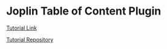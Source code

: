 # Joplin Table of Content Plugin

[Tutorial Link](https://joplinapp.org/help/api/tutorials/toc_plugin)

[Tutorial Repository](https://github.com/laurent22/joplin/tree/dev/packages/app-cli/tests/support/plugins/toc)
